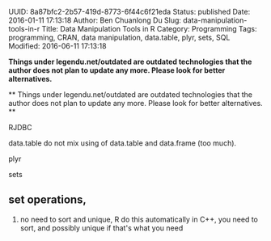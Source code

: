 UUID: 8a87bfc2-2b57-419d-8773-6f44c6f21eda
Status: published
Date: 2016-01-11 17:13:18
Author: Ben Chuanlong Du
Slug: data-manipulation-tools-in-r
Title: Data Manipulation Tools in R
Category: Programming
Tags: programming, CRAN, data manipulation, data.table, plyr, sets, SQL
Modified: 2016-06-11 17:13:18

**Things under legendu.net/outdated are outdated technologies that the author does not plan to update any more. Please look for better alternatives.**

**
Things under legendu.net/outdated are outdated technologies 
that the author does not plan to update any more. 
Please look for better alternatives.
**

RJDBC

data.table
do not mix using of data.table and data.frame (too much). 


plyr

sets


## set operations, 

1. no need to sort and unique, R do this automatically
in C++, you need to sort, 
and possibly unique if that's what you need
